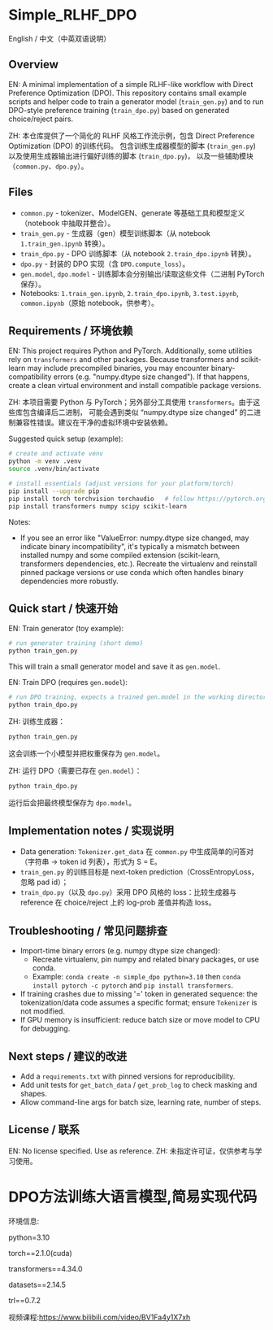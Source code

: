 # Simple_RLHF_DPO

English / 中文（中英双语说明）

## Overview

EN: A minimal implementation of a simple RLHF-like workflow with Direct Preference Optimization (DPO).
This repository contains small example scripts and helper code to train a generator model (`train_gen.py`) and
to run DPO-style preference training (`train_dpo.py`) based on generated choice/reject pairs.

ZH: 本仓库提供了一个简化的 RLHF 风格工作流示例，包含 Direct Preference Optimization (DPO) 的训练代码。
包含训练生成器模型的脚本 (`train_gen.py`) 以及使用生成器输出进行偏好训练的脚本 (`train_dpo.py`)，
以及一些辅助模块（`common.py`、`dpo.py`）。

## Files

- `common.py` - tokenizer、ModelGEN、generate 等基础工具和模型定义（notebook 中抽取并整合）。
- `train_gen.py` - 生成器（gen）模型训练脚本（从 notebook `1.train_gen.ipynb` 转换）。
- `train_dpo.py` - DPO 训练脚本（从 notebook `2.train_dpo.ipynb` 转换）。
- `dpo.py` - 封装的 DPO 实现（含 `DPO.compute_loss`）。
- `gen.model`, `dpo.model` - 训练脚本会分别输出/读取这些文件（二进制 PyTorch 保存）。
- Notebooks: `1.train_gen.ipynb`, `2.train_dpo.ipynb`, `3.test.ipynb`, `common.ipynb`（原始 notebook，供参考）。

## Requirements / 环境依赖

EN: This project requires Python and PyTorch. Additionally, some utilities rely on `transformers` and other packages.
Because transformers and scikit-learn may include precompiled binaries, you may encounter binary-compatibility
errors (e.g. "numpy.dtype size changed"). If that happens, create a clean virtual environment and install compatible
package versions.

ZH: 本项目需要 Python 与 PyTorch；另外部分工具使用 `transformers`。由于这些库包含编译后二进制，
可能会遇到类似 “numpy.dtype size changed” 的二进制兼容性错误。建议在干净的虚拟环境中安装依赖。

Suggested quick setup (example):

```bash
# create and activate venv
python -m venv .venv
source .venv/bin/activate

# install essentials (adjust versions for your platform/torch)
pip install --upgrade pip
pip install torch torchvision torchaudio   # follow https://pytorch.org/ for platform-specific command
pip install transformers numpy scipy scikit-learn
```

Notes:
- If you see an error like "ValueError: numpy.dtype size changed, may indicate binary incompatibility",
  it's typically a mismatch between installed numpy and some compiled extension (scikit-learn, transformers
  dependencies, etc.). Recreate the virtualenv and reinstall pinned package versions or use conda which
  often handles binary dependencies more robustly.

## Quick start / 快速开始

EN: Train generator (toy example):

```bash
# run generator training (short demo)
python train_gen.py
```

This will train a small generator model and save it as `gen.model`.

EN: Train DPO (requires `gen.model`):

```bash
# run DPO training, expects a trained gen.model in the working directory
python train_dpo.py
```

ZH: 训练生成器：

```bash
python train_gen.py
```

这会训练一个小模型并把权重保存为 `gen.model`。

ZH: 运行 DPO（需要已存在 `gen.model`）：

```bash
python train_dpo.py
```

运行后会把最终模型保存为 `dpo.model`。

## Implementation notes / 实现说明

- Data generation: `Tokenizer.get_data` 在 `common.py` 中生成简单的问答对（字符串 -> token id 列表），形式为 S <answer> = <question> E。
- `train_gen.py` 的训练目标是 next-token prediction（CrossEntropyLoss，忽略 pad id）；
- `train_dpo.py`（以及 `dpo.py`）采用 DPO 风格的 loss：比较生成器与 reference 在 choice/reject 上的 log-prob 差值并构造 loss。

## Troubleshooting / 常见问题排查

- Import-time binary errors (e.g. numpy dtype size changed):
  - Recreate virtualenv, pin numpy and related binary packages, or use conda.
  - Example: `conda create -n simple_dpo python=3.10` then `conda install pytorch -c pytorch` and `pip install transformers`.
- If training crashes due to missing '=' token in generated sequence: the tokenization/data code assumes a specific format; ensure `Tokenizer` is not modified.
- If GPU memory is insufficient: reduce batch size or move model to CPU for debugging.

## Next steps / 建议的改进

- Add a `requirements.txt` with pinned versions for reproducibility.
- Add unit tests for `get_batch_data` / `get_prob_log` to check masking and shapes.
- Allow command-line args for batch size, learning rate, number of steps.

## License / 联系

EN: No license specified. Use as reference.
ZH: 未指定许可证，仅供参考与学习使用。
# DPO方法训练大语言模型,简易实现代码

环境信息:

python=3.10

torch==2.1.0(cuda)

transformers==4.34.0

datasets==2.14.5

trl==0.7.2

视频课程:https://www.bilibili.com/video/BV1Fa4y1X7xh
